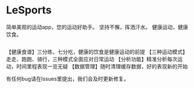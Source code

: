 # LeSports

简单美观的运动app，您的运动好助手。
坚持不懈，挥洒汗水。
健康运动，健康饮食。

![]()

【健康食谱】三分练，七分吃，健康的饮食是健康运动的前提
【三种运动模式】走走、跑跑、骑行，三种模式全面应对日常运动
【分析功能】精准分析每次运动，时间里程表现一览无疑
【数据管理】随时清理缓存数据，好的表现新的开始

有任何bug请在Issues里提出，我们会及时更新修复。
